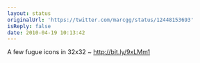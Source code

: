 ```yaml
---
layout: status
originalUrl: 'https://twitter.com/marcgg/status/12448153693'
isReply: false
date: 2010-04-19 10:13:42
---
```


A few fugue icons in 32x32 ~ http://bit.ly/9xLMm1
